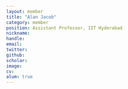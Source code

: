 ```yaml
---
layout: member
title: "Alan Jacob"
category: member
position: Assistant Professor, IIT Hyderabad
nickname:
handle: 
email: 
twitter: 
github: 
scholar: 
image:
cv: 
alum: true
---
```

